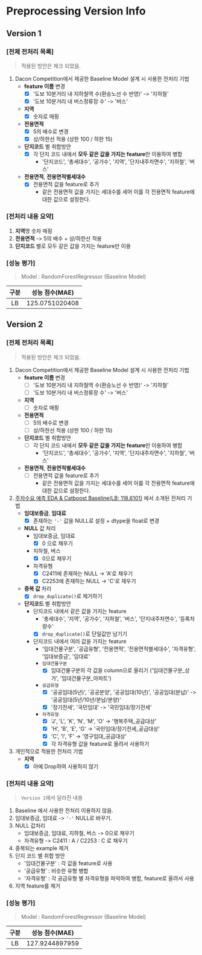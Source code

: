 # Preprocessing Version Info

## Version 1

### [전체 전처리 목록]
> 적용된 방안은 체크 되었음.

1. Dacon Competition에서 제공한 Baseline Model 설계 시 사용한 전처리 기법
    - **feature 이름** 변경
        - [X] '도보 10분거리 내 지하철역 수(환승노선 수 반영)' -> '지하철'
        - [X] '도보 10분거리 내 버스정류장 수' -> '버스'
    - **지역**
        - [X] 숫자로 매핑
    - **전용면적** 
        - [X] 5의 배수로 변경
        - [X] 상/하한선 적용 (상한 100 / 하한 15)
    - **단지코드** 별 취합방안
        - [X] 각 단지 코드 내에서 **모두 같은 값을 가지는 feature**만 이용하여 병합
            - '단지코드', '총세대수', '공가수', '지역', '단지내주차면수', '지하철', '버스'
    - **전용면적**, **전용면적별세대수**
        - [X] 전용면적 값을 feature로 추가
            - 같은 전용면적 값을 가지는 세대수를 세어 이를 각 전용면적 feature에 대한 값으로 설정한다.

### [전처리 내용 요약]

1. **지역**명 숫자 매핑
2. **전용면적** -> 5의 배수 + 상/하한선 적용
3. **단지코드** 별로 모두 같은 값을 가지는 feature만 이용

### [성능 평가]

> Model : RandomForestRegressor (Baseline Model)

| 구분 | 성능 점수(MAE) |
| :--: | :-----------: |
| LB | 125.0751020408 |

## Version 2

### [전체 전처리 목록]
> 적용된 방안은 체크 되었음.

1. Dacon Competition에서 제공한 Baseline Model 설계 시 사용한 전처리 기법
    - **feature 이름** 변경
        - [ ] '도보 10분거리 내 지하철역 수(환승노선 수 반영)' -> '지하철'
        - [ ] '도보 10분거리 내 버스정류장 수' -> '버스'
    - **지역**
        - [ ] 숫자로 매핑
    - **전용면적** 
        - [ ] 5의 배수로 변경
        - [ ] 상/하한선 적용 (상한 100 / 하한 15)
    - **단지코드** 별 취합방안
        - [ ] 각 단지 코드 내에서 **모두 같은 값을 가지는 feature**만 이용하여 병합
            - '단지코드', '총세대수', '공가수', '지역', '단지내주차면수', '지하철', '버스'
    - **전용면적**, **전용면적별세대수**
        - [ ] 전용면적 값을 feature로 추가
            - 같은 전용면적 값을 가지는 세대수를 세어 이를 각 전용면적 feature에 대한 값으로 설정한다.

2. [주차수요 예측 EDA & Catboost Baseline(LB: 118.6101)](https://dacon.io/competitions/official/235745/codeshare/2851?page=1&dtype=recent) 에서 소개된 전처리 기법
    - **임대보증금**, **임대료**
        - [X] 존재하는 `'-'` 값을 NULL로 설정 + dtype을 float로 변경
    - **NULL** 값 처리
        - 임대보증금, 임대료
            - [X] 0 으로 채우기
        - 지하철, 버스
            - [X] 0으로 채우기
        - 자격유형
            - [X] C2411에 존재하는 NULL -> 'A'로 채우기
            - [X] C2253에 존재하는 NULL -> 'C'로 채우기
    - **중복 값** 처리
        - [X] `drop_duplicate()`로 제거하기
    - **단지코드** 별 취합방안
        - 단지코드 내에서 같은 값을 가지는 feature
            - '총세대수', '지역', '공가수', '지하철', '버스', '단지내주차면수', '등록차량수'
            - [X] `drop_duplicate()`로 단일값만 남기기
        - 단지코드 내에서 여러 값을 가지는 feature
            - '임대건물구분', '공급유형', '전용면적', '전용면적별세대수', '자격유형', '임대보증금', '임대료'
            - `임대건물구분`
                - [X] 임대건물구분의 각 값을 column으로 올리기 ('임대건물구분_상가', '임대건물구분_아파트')
            - `공급유형`
                - [X] '공공임대(5년)', '공공분양', '공공임대(10년)', '공공임대(분납)' -> '공공임대(5년/10년/분납/분양)'
                - [X] '장기전세', '국민임대' -> '국민임대/장기전세'
            - `자격유형`
                - [X] 'J', 'L', 'K', 'N', 'M', 'O' -> '행복주택_공급대상'
                - [X] 'H', 'B', 'E', 'G' -> '국민임대/장기전세_공급대상'
                - [X] 'C', 'I', 'F' -> '영구임대_공급대상'
                - [X] 각 자격유형 값을 feature로 올려서 사용하기

3. 개인적으로 적용한 전처리 기법
    - **지역**
        - [X] 아예 Drop하여 사용하지 않기

### [전처리 내용 요약]

> `Version 1`에서 달라진 내용

1. Baseline 에서 사용한 전처리 이용하지 않음.
2. 임대보증금, 임대료 -> `'-'` NULL로 바꾸기.
3. NULL 값처리
    - 임대보증금, 임대료, 지하철, 버스 -> 0으로 채우기
    - 자격유형 -> C2411 : A / C2253 : C 로 채우기
4. 중복되는 example 제거
5. 단지 코드 별 취합 방안
    - '임대건물구분' : 각 값을 feature로 사용
    - '공급유형' : 비슷한 유형 병합
    - '자격유형' : 각 공급유형 별 자격유형을 파악하여 병합, feature로 올려서 사용
6. 지역 feature를 제거

### [성능 평가]

> Model : RandomForestRegressor (Baseline Model)

| 구분 | 성능 점수(MAE) |
| :--: | :-----------: |
| LB | 127.9244897959 |
